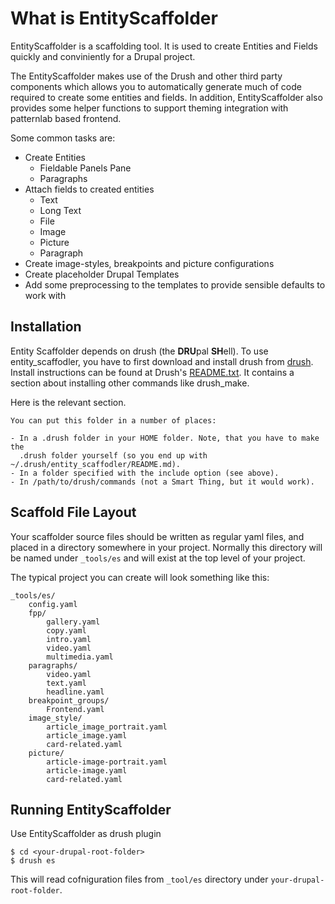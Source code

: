 # What is EntityScaffolder

EntityScaffolder is a scaffolding tool. It is used to create Entities and Fields quickly and conviniently for a Drupal project.

The EntityScaffolder makes use of the Drush and other third party components which allows you to automatically generate much of code required to create some entities and fields. In addition, EntityScaffolder also provides some helper functions to support theming integration with patternlab based frontend.

Some common tasks are:

 * Create Entities
     - Fieldable Panels Pane
     - Paragraphs
 * Attach fields to created entities
     - Text
     - Long Text
     - File
     - Image
     - Picture
     - Paragraph
 * Create image-styles, breakpoints and picture configurations
 * Create placeholder Drupal Templates
 * Add some preprocessing to the templates to provide sensible defaults to work with

## Installation

Entity Scaffolder depends on drush (the **DRU**pal **SH**ell). To use entity_scaffodler, you have to first download and install drush from [drush](http://drupal.org/project/drush). Install instructions can be found at Drush's [README.txt](http://drupalcode.org/project/drush.git/blob/HEAD:/README.txt). It contains
a section about installing other commands like drush_make.

Here is the relevant section.

```plain
You can put this folder in a number of places:

- In a .drush folder in your HOME folder. Note, that you have to make the
  .drush folder yourself (so you end up with ~/.drush/entity_scaffodler/README.md).
- In a folder specified with the include option (see above).
- In /path/to/drush/commands (not a Smart Thing, but it would work).
```

## Scaffold File Layout

Your scaffolder source files should be written as regular yaml files, and placed in a directory somewhere in your project. Normally this directory will be named under `_tools/es` and will exist at the top level of your project.

The typical project you can create will look something like this:

```
_tools/es/
    config.yaml
    fpp/
        gallery.yaml
        copy.yaml
        intro.yaml
        video.yaml
        multimedia.yaml
    paragraphs/
        video.yaml
        text.yaml
        headline.yaml
    breakpoint_groups/
        Frontend.yaml
    image_style/
        article_image_portrait.yaml
        article_image.yaml
        card-related.yaml
    picture/
        article-image-portrait.yaml
        article-image.yaml
        card-related.yaml
```

## Running EntityScaffolder

Use EntityScaffolder as drush plugin

```shell
$ cd <your-drupal-root-folder>
$ drush es
```

This will read cofniguration files from `_tool/es` directory under `your-drupal-root-folder`.